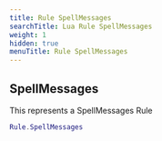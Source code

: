 ```yaml
---
title: Rule SpellMessages
searchTitle: Lua Rule SpellMessages
weight: 1
hidden: true
menuTitle: Rule SpellMessages
---
```

## SpellMessages

This represents a SpellMessages Rule
```lua
Rule.SpellMessages
```